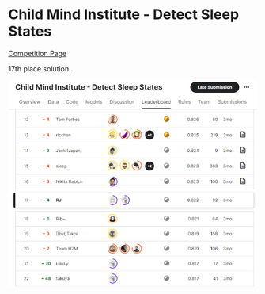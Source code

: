 # Child Mind Institute - Detect Sleep States
[Competition Page](https://www.kaggle.com/competitions/child-mind-institute-detect-sleep-states)

17th place solution.

![](LB.png)